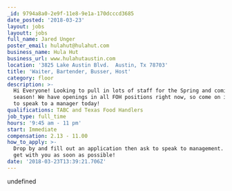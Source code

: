```yaml
---
_id: 9794a8a0-2e9f-11e8-9e1a-170dcccd3685
date_posted: '2018-03-23'
layout: jobs
layoutt: jobs
full_name: Jared Unger
poster_email: hulahut@hulahut.com
business_name: Hula Hut
business_url: www.hulahutaustin.com
location: '3825 Lake Austin Blvd.  Austin, Tx 78703'
title: 'Waiter, Bartender, Busser, Host'
category: floor
description: >-
  Hi Everyone! Looking to pull in lots of staff for the Spring and coming Summer
  season! We have openings in all FOH positions right now, so come on in and ask
  to speak to a manager today!
qualifications: TABC and Texas Food Handlers
job_type: full_time
hours: '9:45 am - 11 pm'
start: Immediate
compensation: 2.13 - 11.00
how_to_apply: >-
  Drop by and fill out an application then ask to speak to management. We will
  get with you as soon as possible!
date: '2018-03-23T13:39:21.706Z'
---
```

undefined
